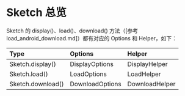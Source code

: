 # Sketch 总览

Sketch 的 display()、load()、download() 方法（[参考 load_android_download.md]）都有对应的 Options 和 Helper，如下：

|Type|Options|Helper|
|:---|:---|:---|
|Sketch.display()|DisplayOptions|DisplayHelper|
|Sketch.load()|LoadOptions|LoadHelper|
|Sketch.download()|DownloadOptions|DownloadHelper|
